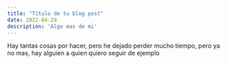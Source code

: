 ```yaml
---
title: "Título de tu blog post"
date: 2022-04-29
description: 'Algo mas de mi'
---
```

Hay tantas cosas por hacer, pero he dejado perder mucho tiempo, pero ya no mas, hay alguien a quien quiero seguir de ejemplo
